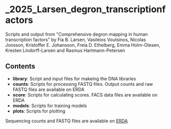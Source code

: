 # _2025_Larsen_degron_transcriptionfactors
Scripts and output from "Comprehensive degron mapping in human transcription factors" by Fia B. Larsen, Vasileios Voutsinos, Nicolas Jonsson, Kristoffer E. Johansson, Freia D. Ethelberg, Emma Holm-Olesen, Kresten Lindorff-Larsen and Rasmus Hartmann-Petersen

Contents
--------
- **library**: Script and input files for makeing the DNA libraries
- **counts**: Scripts for processing FASTQ files. Output counts and raw FASTQ files are available on ERDA
- **score**: Scripts for calculating scores. FACS data files are available on ERDA
- **models**: Scripts for training models
- **plots**: Scripts for plotting 

Sequencing counts and FASTQ files are available on [ERDA](https://sid.erda.dk/sharelink/fKpEMvwVhJ)

